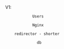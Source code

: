 V1:
    
                Users
                
                Nginx
                
        redirector - shorter
           
                  db